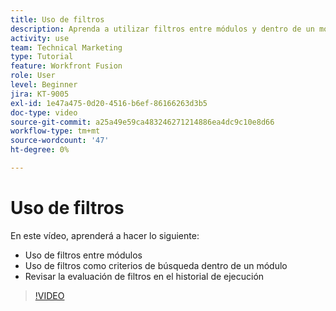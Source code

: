 ```yaml
---
title: Uso de filtros
description: Aprenda a utilizar filtros entre módulos y dentro de un módulo y a revisar el historial de ejecución, todo en [!DNL Adobe Workfront Fusion].
activity: use
team: Technical Marketing
type: Tutorial
feature: Workfront Fusion
role: User
level: Beginner
jira: KT-9005
exl-id: 1e47a475-0d20-4516-b6ef-86166263d3b5
doc-type: video
source-git-commit: a25a49e59ca483246271214886ea4dc9c10e8d66
workflow-type: tm+mt
source-wordcount: '47'
ht-degree: 0%

---
```


# Uso de filtros

En este vídeo, aprenderá a hacer lo siguiente:

* Uso de filtros entre módulos
* Uso de filtros como criterios de búsqueda dentro de un módulo
* Revisar la evaluación de filtros en el historial de ejecución

>[!VIDEO](https://video.tv.adobe.com/v/335265/?quality=12&learn=on)
